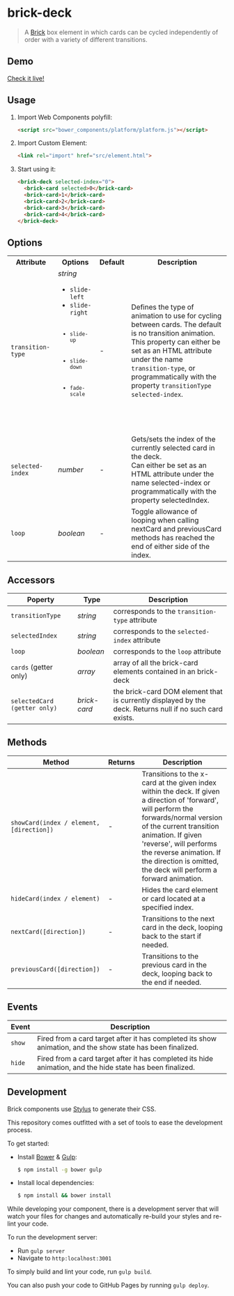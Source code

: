 # brick-deck

> A [Brick](https://github.com/mozbrick/brick/) box element in which cards can be cycled independently of order with a variety of different transitions.

## Demo

[Check it live!](http://mozbrick.github.io/brick-deck)

## Usage

1. Import Web Components polyfill:

    ```html
    <script src="bower_components/platform/platform.js"></script>
    ```

2. Import Custom Element:

    ```html
    <link rel="import" href="src/element.html">
    ```

3. Start using it:

    ```html
    <brick-deck selected-index="0">
      <brick-card selected>0</brick-card>
      <brick-card>1</brick-card>
      <brick-card>2</brick-card>
      <brick-card>3</brick-card>
      <brick-card>4</brick-card>
    </brick-deck>
    ```

## Options
<table>
  <tr>
    <th>Attribute</th>
    <th>Options</th>
    <th>Default</th>
    <th>Description</th>
  </tr>
  <tr>
    <td><code>transition-type</code></td>
    <td>
      <i>string</i>
      <ul>
        <li><code>slide-left</code></li>
        <li><code>slide-right</li>
        <li><code>slide-up</code></li>
        <li><code>slide-down</code></li>
        <li><code>fade-scale</code></li>
      </ul>
    </td>
    <td>-</td>
    <td>
      Defines the type of animation to use for cycling between cards. 
      The default is no transition animation.
      <br>
      This property can either be set as an HTML attribute under the name <code>transition-type</code>,
      or programmatically with the property <code>transitionType</code> <code>selected-index</code>.
    </td>
  </tr>
  <tr>
    <td><code>selected-index</code></td>
    <td>
      <i>number</i>
    </td>
    <td>-</td>
    <td>
      Gets/sets the index of the currently selected card in the deck.
      <br>
      Can either be set as an HTML attribute under the name selected-index or programmatically with the property selectedIndex.
    </td>
  </tr>
  <tr>
    <td><code>loop</code></td>
    <td>
      <i>boolean</i>
    </td>
    <td>-</td>
    <td>
      Toggle allowance of looping when calling nextCard and previousCard methods has reached the end of either side of the index.    
    </td>
  </tr>
</table>

## Accessors

Poperty               | Type      | Description
---                   | ---       | ---
`transitionType`      | *string*  | corresponds to the `transition-type` attribute 
`selectedIndex`       | *string*  | corresponds to the `selected-index` attribute 
`loop`                | *boolean* | corresponds to the `loop` attribute 
`cards` (getter only) | *array*   | array of all the brick-card elements contained in an brick-deck
`selectedCard (getter only)` | *brick-card* | the brick-card DOM element that is currently displayed by the deck. Returns null if no such card exists.

## Methods

Method                                    | Returns     | Description
---                                       | ---         | ---
`showCard(index / element, [direction])`  | -           | Transitions to the x-card at the given index within the deck. If given a direction of 'forward', will perform the forwards/normal version of the current transition animation. If given 'reverse', will performs the reverse animation. If the direction is omitted, the deck will perform a forward animation.
`hideCard(index / element)`               | -           | Hides the card element or card located at a specified index.
`nextCard([direction])`                   | -           | Transitions to the next card in the deck, looping back to the start if needed.
`previousCard([direction])`               | -           | Transitions to the previous card in the deck, looping back to the end if needed.

## Events

Event         | Description
---           | ---
`show`        | Fired from a card target after it has completed its show animation, and the show state has been finalized.
`hide`        | Fired from a card target after it has completed its hide animation, and the hide state has been finalized.

## Development

Brick components use [Stylus](http://learnboost.github.com/stylus/) to generate their CSS.

This repository comes outfitted with a set of tools to ease the development process.

To get started:

* Install [Bower](http://bower.io/) & [Gulp](http://gulpjs.com/):

    ```sh
    $ npm install -g bower gulp
    ```

* Install local dependencies:

    ```sh
    $ npm install && bower install
    ```

While developing your component, there is a development server that will watch your files for changes and automatically re-build your styles and re-lint your code.

To run the development server:

* Run `gulp server`
* Navigate to `http:localhost:3001`

To simply build and lint your code, run `gulp build`.

You can also push your code to GitHub Pages by running `gulp deploy`.
